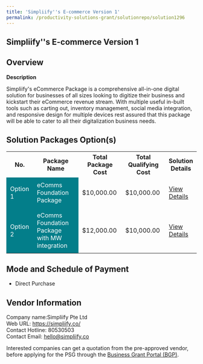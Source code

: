 ```yaml
---
title: 'Simpliify''s E-commerce Version 1'
permalink: /productivity-solutions-grant/solutionrepo/solution1296
---
```


## Simpliify''s E-commerce Version 1

## Overview

**Description**

Simpliify's eCommerce Package is a comprehensive all-in-one digital solution for businesses of all sizes looking to digitize their business and kickstart their eCommerce revenue stream. With multiple useful in-built tools such as carting out, inventory management, social media integration, and responsive design for multiple devices rest assured that this package will be able to cater to all their digitalization business needs.

## Solution Packages Option(s)

<table>
<tr>
<th><b>No.</b></th>
<th><b>Package Name</b></th>
<th><b>Total Package Cost</b></th>
<th><b>Total Qualifying Cost</b></th>
<th><b>Solution Details</b></th>
</tr>
<tr>
<td style='padding: 10px; background-color: #037E8A; color: #FFFFFF;'>Option 1</td>
<td style='padding: 10px; background-color: #037E8A; color: #FFFFFF;'>eComms Foundation Package</td>
<td style='padding: 10px;'>$10,000.00</td>
<td style='padding: 10px;'>$10,000.00</td>
<td style='padding: 10px;'><a href='/images/psg/Simpliify_Desensitised_Annex_3_Part_1.pdf' target='_blank'>View Details</a></td>
</tr>
<tr>
<td style='padding: 10px; background-color: #037E8A; color: #FFFFFF;'>Option 2</td>
<td style='padding: 10px; background-color: #037E8A; color: #FFFFFF;'>eComms Foundation Package with MW integration</td>
<td style='padding: 10px;'>$12,000.00</td>
<td style='padding: 10px;'>$10,000.00</td>
<td style='padding: 10px;'><a href='/images/psg/Simpliify_Desensitised_Annex_3_Part_2.pdf' target='_blank'>View Details</a></td>
</tr>
</table>

## Mode and Schedule of Payment

 - Direct Purchase

## Vendor Information

 Company name:Simpliify Pte Ltd<br>Web URL: https://simpliify.co/ <br>Contact Hotline: 80530503<br>Contact Email: hello@simpliify.co 

Interested companies can get a quotation from the pre-approved vendor, before applying for the PSG through the <a href='https://www.businessgrants.gov.sg/' target='_blank' rel='noopener'>Business Grant Portal (BGP)</a>.

<script src="/jquery/resize-tables.js"></script>
